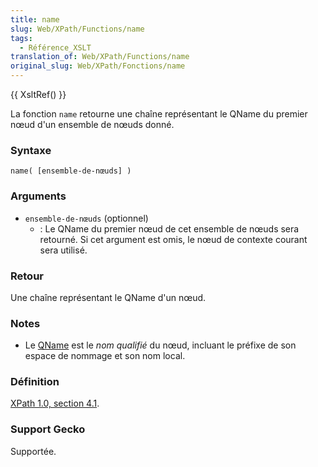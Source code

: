 ```yaml
---
title: name
slug: Web/XPath/Functions/name
tags:
  - Référence_XSLT
translation_of: Web/XPath/Functions/name
original_slug: Web/XPath/Fonctions/name
---
```

{{ XsltRef() }}

La fonction `name` retourne une chaîne représentant le QName du premier nœud d'un ensemble de nœuds donné.

### Syntaxe

    name( [ensemble-de-nœuds] )

### Arguments

- `ensemble-de-nœuds` (optionnel)
  - : Le QName du premier nœud de cet ensemble de nœuds sera retourné. Si cet argument est omis, le nœud de contexte courant sera utilisé.

### Retour

Une chaîne représentant le QName d'un nœud.

### Notes

- Le [QName](http://www.w3.org/TR/REC-xml-names/#NT-QName) est le _nom qualifié_ du nœud, incluant le préfixe de son espace de nommage et son nom local.

### Définition

[XPath 1.0, section 4.1](http://www.w3.org/TR/xpath#function-local-name).

### Support Gecko

Supportée.
